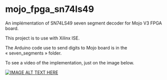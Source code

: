# mojo_fpga_sn74ls49

An implémentation of SN74LS49 seven segment decoder for Mojo V3 FPGA board.

This project is to use with Xilinx ISE.

The Arduino code use to send digits to Mojo board is in the « seven_segments » folder.

To see a video of the implementation, just on the image below.

[![IMAGE ALT TEXT HERE](https://img.youtube.com/vi/BYbU9Ez3-bI/0.jpg)](https://www.youtube.com/watch?v=BYbU9Ez3-bI)
